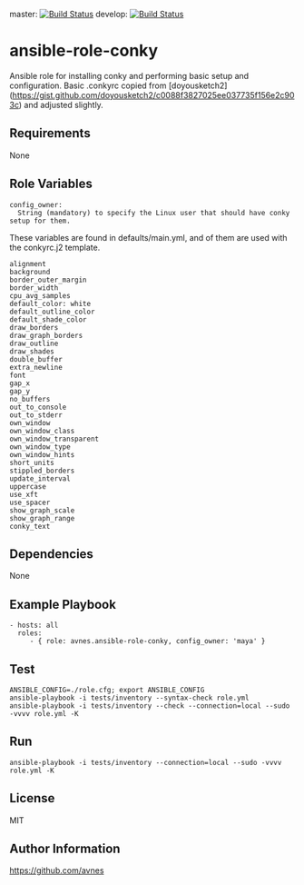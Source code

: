 master: [![Build Status](https://travis-ci.org/avnes/ansible-role-conky.png?branch=master)](https://travis-ci.org/avnes/ansible-role-conky) develop: [![Build Status](https://travis-ci.org/avnes/ansible-role-conky.png?branch=develop)](https://travis-ci.org/avnes/ansible-role-conky)

# ansible-role-conky

Ansible role for installing conky and performing basic setup and configuration. Basic .conkyrc copied from [doyousketch2] (<https://gist.github.com/doyousketch2/c0088f3827025ee037735f156e2c903c>) and adjusted slightly.

## Requirements

None

## Role Variables

```
config_owner:
  String (mandatory) to specify the Linux user that should have conky setup for them.
```

These variables are found in defaults/main.yml, and of them are used with the conkyrc.j2 template.

```
alignment
background
border_outer_margin
border_width
cpu_avg_samples
default_color: white
default_outline_color
default_shade_color
draw_borders
draw_graph_borders
draw_outline
draw_shades
double_buffer
extra_newline
font
gap_x
gap_y
no_buffers
out_to_console
out_to_stderr
own_window
own_window_class
own_window_transparent
own_window_type
own_window_hints
short_units
stippled_borders
update_interval
uppercase
use_xft
use_spacer
show_graph_scale
show_graph_range
conky_text
```

## Dependencies

None

## Example Playbook

```
- hosts: all
  roles:
     - { role: avnes.ansible-role-conky, config_owner: 'maya' }
```

## Test

```
ANSIBLE_CONFIG=./role.cfg; export ANSIBLE_CONFIG
ansible-playbook -i tests/inventory --syntax-check role.yml
ansible-playbook -i tests/inventory --check --connection=local --sudo -vvvv role.yml -K
```

## Run

```
ansible-playbook -i tests/inventory --connection=local --sudo -vvvv role.yml -K
```

## License

MIT

## Author Information

<https://github.com/avnes>
